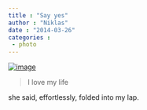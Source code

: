 ```yaml
---
title : "Say yes"
author : "Niklas"
date : "2014-03-26"
categories : 
 - photo
---
```


[![image](https://niklasblog.com/wp-content/wpid-wp-1395816232148.jpeg "wp-1395816232148")](https://niklasblog.com/wp-content/wpid-wp-1395816232148.jpeg)

> I love my life

she said, effortlessly, folded into my lap.
